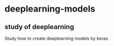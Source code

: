 # deeplearning-models

## study of deeplearning 
<p>Study how to create deeplearning models by keras.</p>